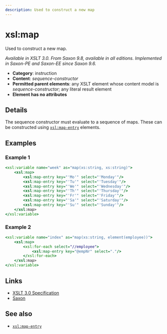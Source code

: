 ```yaml
---
description: Used to construct a new map
---
```


# xsl:map

Used to construct a new map.

_Available in XSLT 3.0. From Saxon 9.8, available in all editions. Implemented in Saxon-PE and Saxon-EE since Saxon 9.6._

- **Category**: instruction
- **Content**: _sequence-constructor_
- **Permitted parent elements**: any XSLT element whose content model is _sequence-constructor_; any literal result element
- **Element has no attributes**

## Details

The sequence constructor must evaluate to a sequence of maps. These can be constructed using [`xsl:map-entry`](xsl-map-entry.md) elements.

## Examples

### Example 1

```xslt
<xsl:variable name="week" as="map(xs:string, xs:string)">
    <xsl:map>
        <xsl:map-entry key="'Mo'" select="'Monday'"/>
        <xsl:map-entry key="'Tu'" select="'Tuesday'"/>
        <xsl:map-entry key="'We'" select="'Wednesday'"/>
        <xsl:map-entry key="'Th'" select="'Thursday'"/>
        <xsl:map-entry key="'Fr'" select="'Friday'"/>
        <xsl:map-entry key="'Sa'" select="'Saturday'"/>
        <xsl:map-entry key="'Su'" select="'Sunday'"/>
    </xsl:map>
</xsl:variable>
```

### Example 2

```xslt
<xsl:variable name="index" as="map(xs:string, element(employee))">
    <xsl:map>
        <xsl:for-each select="//employee">
            <xsl:map-entry key="@empNr" select="."/>
        </xsl:for-each>
    </xsl:map>
</xsl:variable>
```

## Links

- [XSLT 3.0 Specification](http://www.w3.org/TR/xslt-30/#element-map)
- [Saxon](http://saxonica.com/documentation/index.html#!xsl-elements/map)

## See also

- [`xsl:map-entry`](xsl-map-entry.md)
